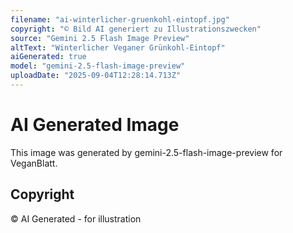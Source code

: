 ```yaml
---
filename: "ai-winterlicher-gruenkohl-eintopf.jpg"
copyright: "© Bild AI generiert zu Illustrationszwecken"
source: "Gemini 2.5 Flash Image Preview"
altText: "Winterlicher Veganer Grünkohl-Eintopf"
aiGenerated: true
model: "gemini-2.5-flash-image-preview"
uploadDate: "2025-09-04T12:28:14.713Z"
---
```


# AI Generated Image

This image was generated by gemini-2.5-flash-image-preview for VeganBlatt.

## Copyright
© AI Generated - for illustration
